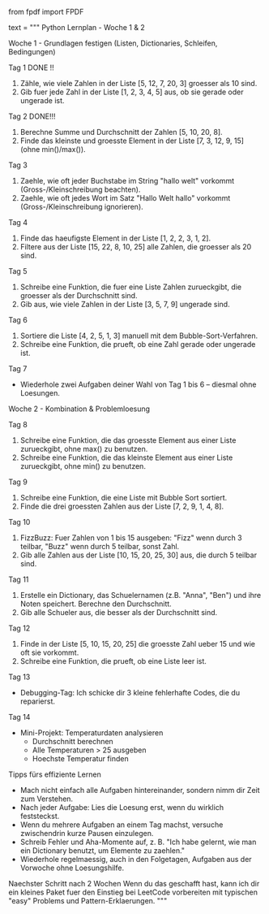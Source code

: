 from fpdf import FPDF

text = """
Python Lernplan - Woche 1 & 2

Woche 1 - Grundlagen festigen (Listen, Dictionaries, Schleifen, Bedingungen)

Tag 1 DONE !!

1. Zähle, wie viele Zahlen in der Liste [5, 12, 7, 20, 3] groesser als 10 sind.
2. Gib fuer jede Zahl in der Liste [1, 2, 3, 4, 5] aus, ob sie gerade oder ungerade ist.

Tag 2 DONE!!!

1. Berechne Summe und Durchschnitt der Zahlen [5, 10, 20, 8].
2. Finde das kleinste und groesste Element in der Liste [7, 3, 12, 9, 15] (ohne min()/max()).

Tag 3

1. Zaehle, wie oft jeder Buchstabe im String "hallo welt" vorkommt (Gross-/Kleinschreibung beachten).
2. Zaehle, wie oft jedes Wort im Satz "Hallo Welt hallo" vorkommt (Gross-/Kleinschreibung ignorieren).

Tag 4

1. Finde das haeufigste Element in der Liste [1, 2, 2, 3, 1, 2].
2. Filtere aus der Liste [15, 22, 8, 10, 25] alle Zahlen, die groesser als 20 sind.

Tag 5

1. Schreibe eine Funktion, die fuer eine Liste Zahlen zurueckgibt, die groesser als der Durchschnitt sind.
2. Gib aus, wie viele Zahlen in der Liste [3, 5, 7, 9] ungerade sind.

Tag 6

1. Sortiere die Liste [4, 2, 5, 1, 3] manuell mit dem Bubble-Sort-Verfahren.
2. Schreibe eine Funktion, die prueft, ob eine Zahl gerade oder ungerade ist.

Tag 7

- Wiederhole zwei Aufgaben deiner Wahl von Tag 1 bis 6 – diesmal ohne Loesungen.

Woche 2 - Kombination & Problemloesung

Tag 8

1. Schreibe eine Funktion, die das groesste Element aus einer Liste zurueckgibt, ohne max() zu benutzen.
2. Schreibe eine Funktion, die das kleinste Element aus einer Liste zurueckgibt, ohne min() zu benutzen.

Tag 9

1. Schreibe eine Funktion, die eine Liste mit Bubble Sort sortiert.
2. Finde die drei groessten Zahlen aus der Liste [7, 2, 9, 1, 4, 8].

Tag 10

1. FizzBuzz: Fuer Zahlen von 1 bis 15 ausgeben: "Fizz" wenn durch 3 teilbar, "Buzz" wenn durch 5 teilbar, sonst Zahl.
2. Gib alle Zahlen aus der Liste [10, 15, 20, 25, 30] aus, die durch 5 teilbar sind.

Tag 11

1. Erstelle ein Dictionary, das Schuelernamen (z.B. "Anna", "Ben") und ihre Noten speichert. Berechne den Durchschnitt.
2. Gib alle Schueler aus, die besser als der Durchschnitt sind.

Tag 12

1. Finde in der Liste [5, 10, 15, 20, 25] die groesste Zahl ueber 15 und wie oft sie vorkommt.
2. Schreibe eine Funktion, die prueft, ob eine Liste leer ist.

Tag 13

- Debugging-Tag: Ich schicke dir 3 kleine fehlerhafte Codes, die du reparierst.

Tag 14

- Mini-Projekt: Temperaturdaten analysieren
  - Durchschnitt berechnen
  - Alle Temperaturen > 25 ausgeben
  - Hoechste Temperatur finden

Tipps fürs effiziente Lernen

- Mach nicht einfach alle Aufgaben hintereinander, sondern nimm dir Zeit zum Verstehen.
- Nach jeder Aufgabe: Lies die Loesung erst, wenn du wirklich feststeckst.
- Wenn du mehrere Aufgaben an einem Tag machst, versuche zwischendrin kurze Pausen einzulegen.
- Schreib Fehler und Aha-Momente auf, z. B. "Ich habe gelernt, wie man ein Dictionary benutzt, um Elemente zu zaehlen."
- Wiederhole regelmaessig, auch in den Folgetagen, Aufgaben aus der Vorwoche ohne Loesungshilfe.

Naechster Schritt nach 2 Wochen
Wenn du das geschafft hast, kann ich dir ein kleines Paket fuer den Einstieg bei LeetCode vorbereiten mit typischen "easy" Problems und Pattern-Erklaerungen.
"""
